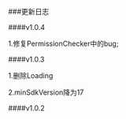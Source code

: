 
###更新日志

####v1.0.4

1.修复PermissionChecker中的bug;

####v1.0.3

1.删除Loading

2.minSdkVersion降为17

####v1.0.2
